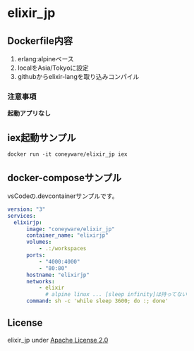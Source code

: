 # elixir_jp

## Dockerfile内容

1. erlang:alpineベース
1. localをAsia/Tokyoに設定
1. githubからelixir-langを取り込みコンパイル


### 注意事項

__起動アプリなし__

## iex起動サンプル

`docker run -it coneyware/elixir_jp iex`

## docker-composeサンプル

vsCodeの.devcontainerサンプルです。

``` yml
version: "3"
services:
  elixirjp:
      image: "coneyware/elixir_jp"
      container_name: "elixirjp"
      volumes:
          - .:/workspaces
      ports: 
          - "4000:4000"
          - "80:80"
      hostname: "elixirjp"
      networks:
          - elixir
            # alpine linux ... [sleep infinity]は持ってない
      command: sh -c 'while sleep 3600; do :; done'
```

## License

elixir_jp under [Apache License 2.0](http://www.apache.org/licenses/LICENSE-2.0)

